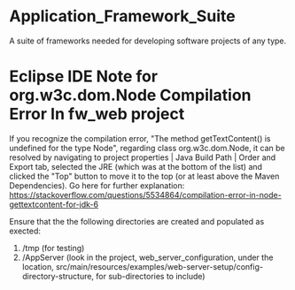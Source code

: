 # Application_Framework_Suite
A suite of frameworks needed for developing software projects of any type.

Eclipse IDE Note for org.w3c.dom.Node Compilation Error In fw_web project
=================================================================================
If you recognize the compilation error, "The method getTextContent() is undefined for the type Node", regarding class org.w3c.dom.Node, it can be resolved by navigating to project properties | Java Build Path | Order and Export tab, selected the JRE (which was at the bottom of the list) and clicked the "Top" button to move it to the top (or at least above the Maven Dependencies).   Go here for further explanation:  https://stackoverflow.com/questions/5534864/compilation-error-in-node-gettextcontent-for-jdk-6


Ensure that the the following directories are created and populated as exected:
1.  /tmp (for testing)
2.  /AppServer (look in the project, web_server_configuration, under the location, src/main/resources/examples/web-server-setup/config-directory-structure, for sub-directories to include)
